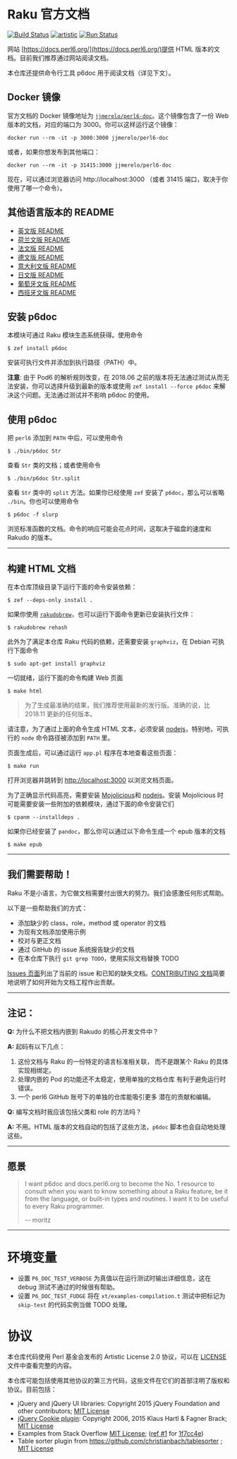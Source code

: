 # Raku 官方文档

[![Build Status](https://travis-ci.org/perl6/doc.svg?branch=master)](https://travis-ci.org/perl6/doc) [![artistic](https://img.shields.io/badge/license-Artistic%202.0-blue.svg?style=flat)](https://opensource.org/licenses/Artistic-2.0) [![Run Status](https://api.shippable.com/projects/591e99923f2f790700098a30/badge?branch=master)](https://app.shippable.com/github/perl6/doc)

网站 [https://docs.perl6.org/](https://docs.perl6.org/)提供 HTML 版本的文档。目前我们推荐通过网站阅读文档。

本仓库还提供命令行工具 p6doc 用于阅读文档（详见下文）。

## Docker 镜像

官方文档的 Docker 镜像地址为 [`jjmerelo/perl6-doc`](https://hub.docker.com/r/jjmerelo/perl6-doc)。这个镜像包含了一份 Web 版本的文档，对应的端口为 3000。你可以这样运行这个镜像：

    docker run --rm -it -p 3000:3000 jjmerelo/perl6-doc

或者，如果你想发布到其他端口：

    docker run --rm -it -p 31415:3000 jjmerelo/perl6-doc

现在，可以通过浏览器访问 http://localhost:3000 （或者 31415 端口，取决于你使用了哪一个命令）。

## 其他语言版本的 README

* [英文版 README](../../../README.md)
* [荷兰文版 README](../nl/README.nl.md)
* [法文版 README](../fr/README.fr.md)
* [德文版 README](../de/README.de.md)
* [意大利文版 README](../it/README.it.md)
* [日文版 README](../jp/README.jp.md)
* [葡萄牙文版 README](../pt/README.pt.md)
* [西班牙文版 README](../es/README.es.md)

## 安装 p6doc

本模块可通过 Raku 模块生态系统获得。使用命令

    $ zef install p6doc

安装可执行文件并添加到执行路径（PATH）中。

**注意**: 由于 Pod6 的解析规则改变，在 2018.06 之前的版本将无法通过测试从而无法安装，你可以选择升级到最新的版本或使用 `zef install --force p6doc` 来解决这个问题。无法通过测试并不影响 p6doc 的使用。

## 使用 p6doc

把 `perl6` 添加到 `PATH` 中后，可以使用命令

    $ ./bin/p6doc Str

查看 `Str` 类的文档；或者使用命令

    $ ./bin/p6doc Str.split

查看 `Str` 类中的 `split` 方法。如果你已经使用 `zef` 安装了 `p6doc`，那么可以省略 `./bin`。你也可以使用命令

    $ p6doc -f slurp

浏览标准函数的文档。命令的响应可能会花点时间，这取决于磁盘的速度和 Rakudo 的版本。

-------

## 构建 HTML 文档

在本仓库顶级目录下运行下面的命令安装依赖：

    $ zef --deps-only install .

如果你使用 [`rakudobrew`](https://github.com/tadzik/rakudobrew)，也可以运行下面命令更新已安装执行文件：

    $ rakudobrew rehash

此外为了满足本仓库 Raku 代码的依赖，还需要安装 `graphviz`，在 Debian 可执行下面命令

    $ sudo apt-get install graphviz

一切就绪，运行下面的命令构建 Web 页面

    $ make html

> 为了生成最准确的结果，我们推荐使用最新的发行版。准确的说，比 2018.11 更新的任何版本。

请注意，为了通过上面的命令生成 HTML 文本，必须安装 [nodejs](https://nodejs.org)，特别地，可执行的 `node` 命令路径被添加到 `PATH` 里。

页面生成后，可以通过运行 `app.pl` 程序在本地查看这些页面：

    $ make run

打开浏览器并跳转到 [http://localhost:3000](http://localhost:3000) 以浏览文档页面。

为了正确显示代码高亮，需要安装 [Mojolicious](https://metacpan.org/pod/Mojolicious)和 [nodejs](https://nodejs.org)。安装 Mojolicious 时可能需要安装一些附加的依赖模块，通过下面的命令安装它们

    $ cpanm --installdeps .

如果你已经安装了 `pandoc`，那么你可以通过以下命令生成一个 epub 版本的文档

    $ make epub

---------

## 我们需要帮助！

Raku 不是小语言，为它做文档需要付出很大的努力。我们会感激任何形式帮助。

以下是一些帮助我们的方式：

 * 添加缺少的 class，role，method 或 operator 的文档
 * 为现有文档添加使用示例
 * 校对与更正文档
 * 通过 GitHub 的 issue 系统报告缺少的文档
 * 在本仓库下执行 `git grep TODO`，使用实际文档替换 TODO

[Issues 页面](https://github.com/Raku/doc/issues)列出了当前的 issue 和已知的缺失文档。[CONTRIBUTING 文档](CONTRIBUTING.md)简要地说明了如何开始为文档工程作出贡献。

--------

## 注记：

**Q:** 为什么不把文档内嵌到 Rakudo 的核心开发文件中？

**A:** 起码有以下几点：

  1. 这份文档与 Raku 的一份特定的语言标准相关联，
     而不是跟某个 Raku 的具体实现相绑定。
  2. 处理内嵌的 Pod 的功能还不太稳定，使用单独的文档仓库
     有利于避免运行时错误。
  3. 一个 perl6 GitHub 账号下的单独的仓库能吸引更多
     潜在的贡献和编辑。

**Q:** 编写文档时我应该包括父类和 role 的方法吗？

**A:** 不用。HTML 版本的文档自动的包括了这些方法，`p6doc` 脚本也会自动地处理这些。

--------

## 愿景

> I want p6doc and docs.perl6.org to become the No. 1 resource to consult
> when you want to know something about a Raku feature, be it from the
> language, or built-in types and routines. I want it to be useful to every
> Raku programmer.
>
>    -- moritz

--------

# 环境变量

- 设置 `P6_DOC_TEST_VERBOSE` 为真值以在运行测试时输出详细信息，这在 debug 测试不通过的时候很有帮助。
- 设置 `P6_DOC_TEST_FUDGE` 将在 `xt/examples-compilation.t` 测试中把标记为 `skip-test` 的代码实例当做 TODO 处理。

# 协议

本仓库代码使用 Perl 基金会发布的 Artistic License 2.0 协议，可以在 [LICENSE](LICENSE) 文件中查看完整的内容。

本仓库可能包括使用其他协议的第三方代码，这些文件在它们的首部注明了版权和协议。目前包括：

* jQuery and jQuery UI libraries: Copyright 2015 jQuery Foundation and other contributors; [MIT License](http://creativecommons.org/licenses/MIT)
* [jQuery Cookie plugin](https://github.com/js-cookie/js-cookie):
  Copyright 2006, 2015 Klaus Hartl & Fagner Brack;
  [MIT License](http://creativecommons.org/licenses/MIT)
* Examples from Stack Overflow [MIT License](http://creativecommons.org/licenses/MIT); ([ref #1](http://stackoverflow.com/a/43669837/215487) for [1f7cc4e](https://github.com/Raku/doc/commit/1f7cc4efa0da38b5a9bf544c9b13cc335f87f7f6))
* Table sorter plugin from https://github.com/christianbach/tablesorter ;
  [MIT License](http://creativecommons.org/licenses/MIT)
